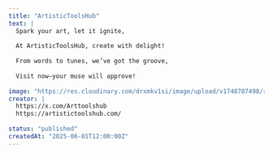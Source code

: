 ```yaml
---
title: "ArtisticToolsHub"
text: |
  Spark your art, let it ignite,
  
  At ArtisticToolsHub, create with delight!
  
  From words to tunes, we’ve got the groove,
  
  Visit now—your muse will approve!
  
image: "https://res.cloudinary.com/drxmkv1si/image/upload/v1748707498/r0l3byytoakc4y2wwhc7.jpg"
creator: |
  https://x.com/Arttoolshub
  https://artistictoolshub.com/
  
status: "published"
createdAt: "2025-06-01T12:00:00Z"
---
```

